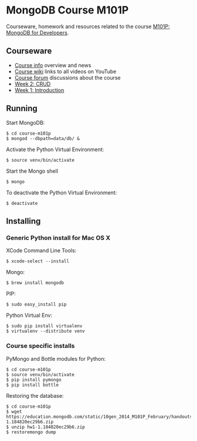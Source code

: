 # MongoDB Course M101P

Courseware, homework and resources related to the course [M101P: MongoDB for Developers](https://education.mongodb.com/courses/10gen/M101P/2014_February/info).

## Courseware

 * [Course info](https://education.mongodb.com/courses/10gen/M101P/2014_February/info) overview and news
 * [Course wiki](https://education.mongodb.com/courses/10gen/M101P/2014_February/wiki/M101P-Feb-2014/) links to all videos on YouTube
 * [Course forum](https://education.10gen.com/courses/10gen/M101P/2014_February/discussion/forum) discussions about the course
 * [Week 2: CRUD](https://education.mongodb.com/courses/10gen/M101P/2014_February/courseware/Week_2_CRUD/)
 * [Week 1: Introduction](https://education.mongodb.com/courses/10gen/M101P/2014_February/courseware/Week_1_Introduction/)

## Running

Start MongoDB:

    $ cd course-m101p
    $ mongod --dbpath=data/db/ &

Activate the Python Virtual Environment:

    $ source venv/bin/activate

Start the Mongo shell

    $ mongo

To deactivate the Python Virtual Environment:

    $ deactivate

## Installing

### Generic Python install for Mac OS X

XCode Command Line Tools:

    $ xcode-select --install

Mongo:

    $ brew install mongodb

PIP:

    $ sudo easy_install pip

Python Virtual Env:

    $ sudo pip install virtualenv
    $ virtualenv --distribute venv

### Course specific installs

PyMongo and Bottle modules for Python:

    $ cd course-m101p
    $ source venv/bin/activate
    $ pip install pymongo
    $ pip install bottle

Restoring the database:

    $ cd course-m101p
    $ wget https://education.mongodb.com/static/10gen_2014_M101P_February/handouts/hw1-1.184820ec29b6.zip
    $ unzip hw1-1.184820ec29b6.zip
    $ restoremongo dump
